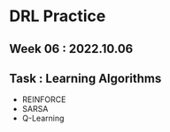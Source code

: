 # DRL Practice
## Week 06 : 2022.10.06
## Task : Learning Algorithms
- REINFORCE
- SARSA
- Q-Learning
